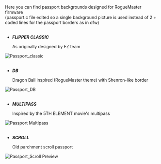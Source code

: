 Here you can find passport backgrounds designed for RogueMaster firmware
<BR>
(passport.c file edited so a single background picture is used instead of 2 + coded lines for the passport borders as in ofw)
<BR>
<BR>

- ___FLIPPER CLASSIC___
  
    As originally designed by FZ team

![Passport_classic](https://user-images.githubusercontent.com/110337784/193915304-e60b9682-474b-4667-9ab0-8d852262734e.jpg)
<BR>
<BR>
    
- ___DB___

    Dragon Ball inspired (RogueMaster theme) with Shenron-like border
    
![Passport_DB](https://user-images.githubusercontent.com/110337784/193915884-4c48a45e-7c0e-45fa-9315-208324df10c3.jpg)
<BR>
<BR>
    
- ___MULTIPASS___

    Inspired by the 5TH ELEMENT movie's multipass
    
![Passport Multipass](https://user-images.githubusercontent.com/110337784/193912069-df02dbbb-1c00-477f-8093-adaeda9f14ac.png)
<BR>
<BR>
    
- ___SCROLL___

    Old parchment scroll passport
    
![Passport_Scroll Preview](https://user-images.githubusercontent.com/110337784/193912129-68c148ec-77bb-403d-a77c-e249e7f19fab.jpg)
